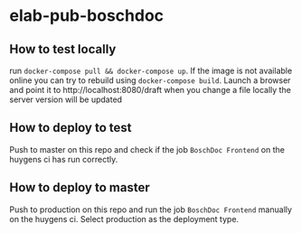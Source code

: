 # elab-pub-boschdoc

## How to test locally

run `docker-compose pull && docker-compose up`. If the image is not available online you can try to rebuild using `docker-compose build`.
Launch a browser and point it to http://localhost:8080/draft when you change a file locally the server version will be updated

## How to deploy to test

Push to master on this repo and check if the job `BoschDoc Frontend` on the huygens ci has run correctly.

## How to deploy to master

Push to production on this repo and run the job `BoschDoc Frontend` manually on the huygens ci. Select production as the deployment type.

